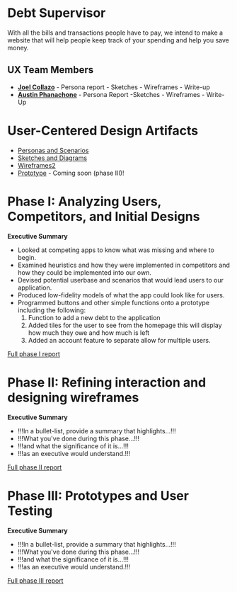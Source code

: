 # Debt Supervisor 

With all the bills and transactions people have to pay, we intend to make a website that 
will help people keep track of your spending and help you save money.

## UX Team Members

* **[Joel Collazo](https://usabilityengineering.github.io/ux-portfolio-WZRD95/)** - Persona report - Sketches - Wireframes - Write-up 
* **[Austin Phanachone](https://aphanachone.github.io/UX-Journal/)** - Persona Report -Sketches - Wireframes - Write-Up

# User-Centered Design Artifacts
 
* [Personas and Scenarios](personas/)
* [Sketches and Diagrams](sketches/)
* [Wireframes2](wireframes/)
* [Prototype](#) - Coming soon (phase III)!

# Phase I: Analyzing Users, Competitors, and Initial Designs

**Executive Summary**

* Looked at competing apps to know what was missing and where to begin.
* Examined heuristics and how they were implemented in competitors and how they could be implemented into our own.
* Devised potential userbase and scenarios that would lead users to our application.
* Produced low-fidelity models of what the app could look like for users.
* Programmed buttons and other simple functions onto a prototype including the following:
  1. Function to add a new debt to the application
  2. Added tiles for the user to see from the homepage this will display how much they owe and how much is left
  3. Added an account feature to separate allow for multiple users.


[Full phase I report](phaseI/)

# Phase II: Refining interaction and designing wireframes

**Executive Summary**

* !!!In a bullet-list, provide a summary that highlights...!!!
* !!!What you've done during this phase...!!!
* !!!and what the significance of it is...!!!
* !!!as an executive would understand.!!!

[Full phase II report](phaseII/)

# Phase III: Prototypes and User Testing

**Executive Summary**

* !!!In a bullet-list, provide a summary that highlights...!!!
* !!!What you've done during this phase...!!!
* !!!and what the significance of it is...!!!
* !!!as an executive would understand.!!!

[Full phase III report](phaseIII/)
